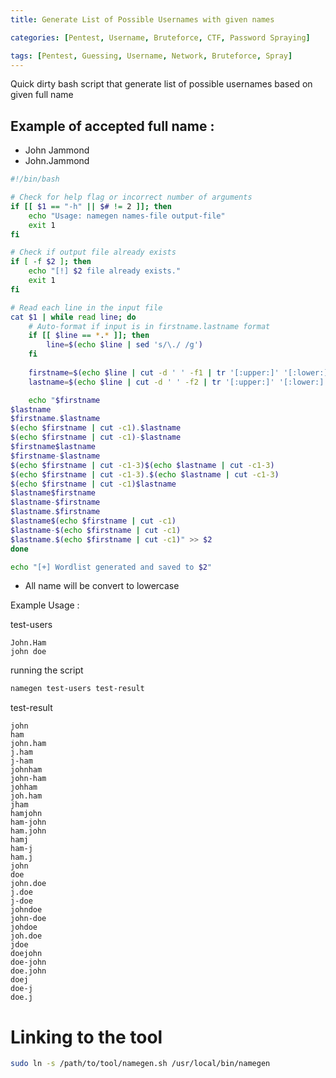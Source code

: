 ```yaml
---
title: Generate List of Possible Usernames with given names

categories: [Pentest, Username, Bruteforce, CTF, Password Spraying]

tags: [Pentest, Guessing, Username, Network, Bruteforce, Spray]
---
```

Quick dirty bash script that generate list of possible usernames based on given full name 

## Example of accepted full name : 
- John Jammond
- John.Jammond

```bash
#!/bin/bash

# Check for help flag or incorrect number of arguments
if [[ $1 == "-h" || $# != 2 ]]; then
    echo "Usage: namegen names-file output-file"
    exit 1
fi

# Check if output file already exists
if [ -f $2 ]; then
    echo "[!] $2 file already exists."
    exit 1
fi

# Read each line in the input file
cat $1 | while read line; do
    # Auto-format if input is in firstname.lastname format
    if [[ $line == *.* ]]; then
        line=$(echo $line | sed 's/\./ /g')
    fi
    
    firstname=$(echo $line | cut -d ' ' -f1 | tr '[:upper:]' '[:lower:]')
    lastname=$(echo $line | cut -d ' ' -f2 | tr '[:upper:]' '[:lower:]')

    echo "$firstname
$lastname
$firstname.$lastname
$(echo $firstname | cut -c1).$lastname
$(echo $firstname | cut -c1)-$lastname
$firstname$lastname
$firstname-$lastname
$(echo $firstname | cut -c1-3)$(echo $lastname | cut -c1-3)
$(echo $firstname | cut -c1-3).$(echo $lastname | cut -c1-3)
$(echo $firstname | cut -c1)$lastname
$lastname$firstname
$lastname-$firstname
$lastname.$firstname
$lastname$(echo $firstname | cut -c1)
$lastname-$(echo $firstname | cut -c1)
$lastname.$(echo $firstname | cut -c1)" >> $2
done

echo "[+] Wordlist generated and saved to $2"

```
- All name will be convert to lowercase

Example Usage :

test-users
```
John.Ham
john doe
```

running the script
```bash
namegen test-users test-result
```

test-result
```
john
ham
john.ham
j.ham
j-ham
johnham
john-ham
johham
joh.ham
jham
hamjohn
ham-john
ham.john
hamj
ham-j
ham.j
john
doe
john.doe
j.doe
j-doe
johndoe
john-doe
johdoe
joh.doe
jdoe
doejohn
doe-john
doe.john
doej
doe-j
doe.j
```

# Linking to the tool
```bash
sudo ln -s /path/to/tool/namegen.sh /usr/local/bin/namegen
```
